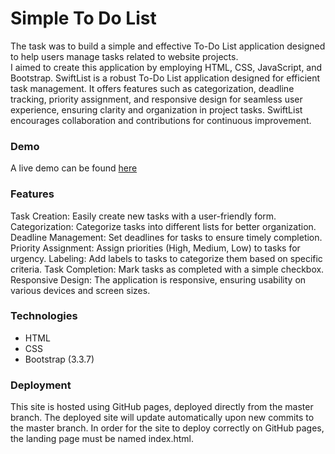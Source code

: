 # Simple To Do List 
The task was to build a simple and effective To-Do List application designed to help users manage tasks related to website projects.<br>
I aimed to create this application by employing HTML, CSS, JavaScript, and Bootstrap. SwiftList is a robust To-Do List application designed for efficient task management. It offers features such as categorization, deadline tracking, priority assignment, and responsive design for seamless user experience, ensuring clarity and organization in project tasks. SwiftList encourages collaboration and contributions for continuous improvement.

### Demo

A live demo can be found [here](https://github.com/EshaalakshmiDS/Web_Task_Manager)

### Features

Task Creation: Easily create new tasks with a user-friendly form.
Categorization: Categorize tasks into different lists for better organization.
Deadline Management: Set deadlines for tasks to ensure timely completion.
Priority Assignment: Assign priorities (High, Medium, Low) to tasks for urgency.
Labeling: Add labels to tasks to categorize them based on specific criteria.
Task Completion: Mark tasks as completed with a simple checkbox.
Responsive Design: The application is responsive, ensuring usability on various devices and screen sizes.

### Technologies

+ HTML
+ CSS
+ Bootstrap (3.3.7)

### Deployment
  
This site is hosted using GitHub pages, deployed directly from the master branch. The deployed site will update automatically upon new commits to the master branch. In order for the site to deploy correctly on GitHub pages, the landing page must be named index.html.


